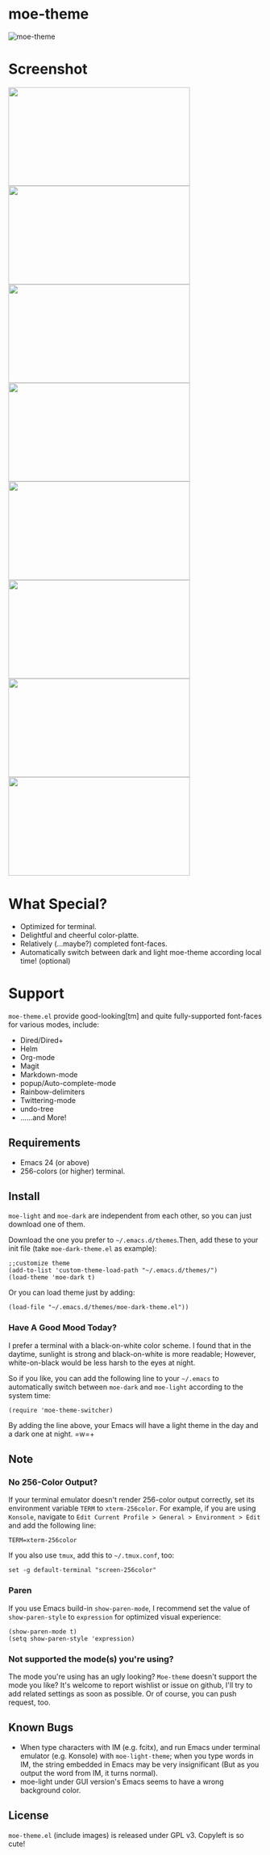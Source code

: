 # moe-theme
![moe-theme](pics/moe-theme.png)
# Screenshot
<a href="https://raw.github.com/kuanyui/moe-theme.el/master/pics/dark01.png"><img src="pics/dark01.png" width="360" height="195"/></a>
<a href="https://raw.github.com/kuanyui/moe-theme.el/master/pics/light01.png"><img src="pics/light01.png" width="360" height="195"/></a>
<a href="https://raw.github.com/kuanyui/moe-theme.el/master/pics/dark02.png"><img src="pics/dark02.png" width="360" height="195"/></a>
<a href="https://raw.github.com/kuanyui/moe-theme.el/master/pics/light02.png"><img src="pics/light02.png" width="360" height="195"/></a>
<a href="https://raw.github.com/kuanyui/moe-theme.el/master/pics/dark03.png"><img src="pics/dark03.png" width="360" height="195"/></a>
<a href="https://raw.github.com/kuanyui/moe-theme.el/master/pics/light03.png"><img src="pics/light03.png" width="360" height="195"/></a>
<a href="https://raw.github.com/kuanyui/moe-theme.el/master/pics/dark04.png"><img src="pics/dark04.png" width="360" height="195"/></a>
<a href="https://raw.github.com/kuanyui/moe-theme.el/master/pics/light04.png"><img src="pics/light04.png" width="360" height="195"/></a>

# What Special?
* Optimized for terminal.
* Delightful and cheerful color-platte.
* Relatively (...maybe?) completed font-faces.
* Automatically switch between dark and light moe-theme according local time! (optional)

# Support
`moe-theme.el` provide good-looking[tm] and quite fully-supported font-faces for various modes, include:
* Dired/Dired+
* Helm
* Org-mode
* Magit
* Markdown-mode
* popup/Auto-complete-mode
* Rainbow-delimiters
* Twittering-mode
* undo-tree
* ......and More!

## Requirements
* Emacs 24 (or above)
* 256-colors (or higher) terminal.

## Install
`moe-light` and `moe-dark` are independent from each other, so you can just download one of them.

Download the one you prefer to `~/.emacs.d/themes`.Then, add these to your init file (take `moe-dark-theme.el` as example):

	;;customize theme
	(add-to-list 'custom-theme-load-path "~/.emacs.d/themes/")
	(load-theme 'moe-dark t)
    
Or you can load theme just by adding:    

    (load-file "~/.emacs.d/themes/moe-dark-theme.el"))

### Have A Good Mood Today?
I prefer a terminal with a black-on-white color scheme. I found that in the daytime, sunlight is strong and black-on-white is more readable; However, white-on-black would be less harsh to the eyes at night.

So if you like, you can add the following line to your `~/.emacs` to automatically switch between `moe-dark` and `moe-light` according to the system time:

	(require 'moe-theme-switcher)

By adding the line above, your Emacs will have a light theme in the day and a dark one at night. =w=+

## Note
### No 256-Color Output?
If your terminal emulator doesn't render 256-color output correctly, set its environment variable `TERM` to `xterm-256color`. For example, if you are using `Konsole`, navigate to `Edit Current Profile > General > Environment > Edit` and add the following line:

    TERM=xterm-256color

If you also use `tmux`, add this to `~/.tmux.conf`, too:
	
    set -g default-terminal "screen-256color"

### Paren
If you use Emacs build-in `show-paren-mode`, I recommend set the value of `show-paren-style` to `expression` for optimized visual experience:

    (show-paren-mode t)
    (setq show-paren-style 'expression)

### Not supported the mode(s) you're using?
The mode you're using has an ugly looking? `Moe-theme` doesn't support the mode you like? It's welcome to report wishlist or issue on github, I'll try to add related settings as soon as possible. Or of course, you can push request, too.

## Known Bugs
* When type characters with IM (e.g. fcitx), and run Emacs under terminal emulator (e.g. Konsole) with `moe-light-theme`; when you type words in IM, the string embedded in Emacs may be very insignificant (But as you output the word from IM, it turns normal).
* moe-light under GUI version's Emacs seems to have a wrong background color.

## License
`moe-theme.el` (include images) is released under GPL v3. Copyleft is so cute!
